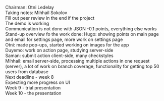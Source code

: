 Chairman: Otni Ledelay  
Taking notes: Mihhail Sokolov  
Fill out peer review in the end if the project  
The demo is working  
Communication is not done with JSON -0.1 points, everything else works  
Stand-up overview fo the work done:
	Hugo: showing points on main page and email for settings page, more work on settings page  
	Otni: made pop-ups, started working on images for the app  
	Duyemo: work on action page, studying server-side  
	Saman: submit action client-side, many checkstyles  
	Mihhail: email server-side, processing multiple actions in one request (server), a lot of work on branch coverage, functionality for getting top 50 users from database  
Next deadline - week 8  
Expecting more progress on UI  
Week 9 - trial presentation  
Week 10 - the presentation  